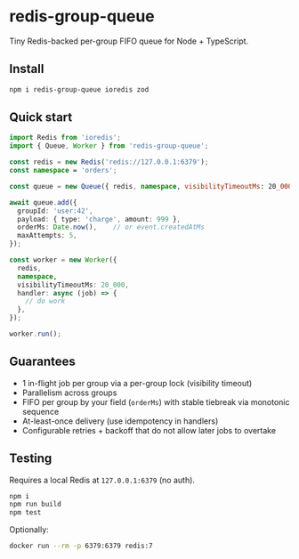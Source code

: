 # redis-group-queue

Tiny Redis-backed per-group FIFO queue for Node + TypeScript.

## Install

```bash
npm i redis-group-queue ioredis zod
```

## Quick start

```ts
import Redis from 'ioredis';
import { Queue, Worker } from 'redis-group-queue';

const redis = new Redis('redis://127.0.0.1:6379');
const namespace = 'orders';

const queue = new Queue({ redis, namespace, visibilityTimeoutMs: 20_000 });

await queue.add({
  groupId: 'user:42',
  payload: { type: 'charge', amount: 999 },
  orderMs: Date.now(),    // or event.createdAtMs
  maxAttempts: 5,
});

const worker = new Worker({
  redis,
  namespace,
  visibilityTimeoutMs: 20_000,
  handler: async (job) => {
    // do work
  },
});

worker.run();
```

## Guarantees

- 1 in-flight job per group via a per-group lock (visibility timeout)
- Parallelism across groups
- FIFO per group by your field (`orderMs`) with stable tiebreak via monotonic sequence
- At-least-once delivery (use idempotency in handlers)
- Configurable retries + backoff that do not allow later jobs to overtake

## Testing

Requires a local Redis at `127.0.0.1:6379` (no auth).

```bash
npm i
npm run build
npm test
```

Optionally:

```bash
docker run --rm -p 6379:6379 redis:7
```
